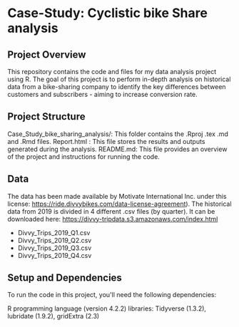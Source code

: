 # Case-Study: Cyclistic bike Share analysis

## Project Overview
This repository contains the code and files for my data analysis project using R. The goal of this project is to perform in-depth analysis on historical data from a bike-sharing company to identify the key differences between customers and subscribers - aiming to increase conversion rate.

## Project Structure

Case_Study_bike_sharing_analysis/: This folder contains the .Rproj .tex .md and .Rmd files.
Report.html : This file stores the results and outputs generated during the analysis.
README.md: This file provides an overview of the project and instructions for running the code.

## Data 

The data has been made available by Motivate International Inc. under this license: https://ride.divvybikes.com/data-license-agreement). The historical data from 2019 is divided in 4 different .csv files (by quarter). It can be downloaded here: https://divvy-tripdata.s3.amazonaws.com/index.html

-   Divvy_Trips_2019_Q1.csv
-   Divvy_Trips_2019_Q2.csv
-   Divvy_Trips_2019_Q3.csv
-   Divvy_Trips_2019_Q4.csv

## Setup and Dependencies
To run the code in this project, you'll need the following dependencies:

R programming language (version 4.2.2)
libraries: Tidyverse (1.3.2), lubridate (1.9.2), gridExtra (2.3)
